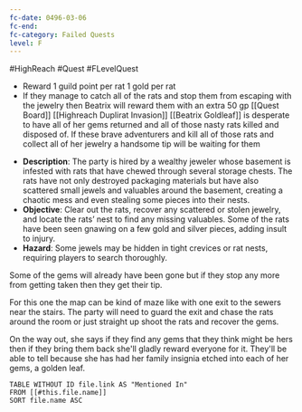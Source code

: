 ```yaml
---
fc-date: 0496-03-06
fc-end: 
fc-category: Failed Quests
level: F
---
```

#HighReach #Quest #FLevelQuest
* Reward 1 guild point per rat 1 gold per rat 
* If they manage to catch all of the rats and stop them from escaping with the jewelry then Beatrix will reward them with an extra 50 gp 
[[Quest Board]]
[[Highreach Duplirat Invasion]] 
[[Beatrix Goldleaf]] is desperate to have all of her gems returned and all of those nasty rats killed and disposed of. If these brave adventurers and kill all of those rats and collect all of her jewelry a handsome tip will be waiting for them

- **Description**: The party is hired by a wealthy jeweler whose basement is infested with rats that have chewed through several storage chests. The rats have not only destroyed packaging materials but have also scattered small jewels and valuables around the basement, creating a chaotic mess and even stealing some pieces into their nests.
- **Objective**: Clear out the rats, recover any scattered or stolen jewelry, and locate the rats’ nest to find any missing valuables. Some of the rats have been seen gnawing on a few gold and silver pieces, adding insult to injury.
- **Hazard**: Some jewels may be hidden in tight crevices or rat nests, requiring players to search thoroughly.

Some of the gems will already have been gone but if they stop any more from getting taken then they get their tip. 

For this one the map can be kind of maze like with one exit to the sewers near the stairs. The party will need to guard the exit and chase the rats around the room or just straight up shoot the rats and recover the gems. 

On the way out, she says if they find any gems that they think might be hers then if they bring them back she'll gladly reward everyone for it. They'll be able to tell because she has had her family insignia etched into each of her gems, a golden leaf. 

```dataview
TABLE WITHOUT ID file.link AS "Mentioned In"
FROM [[#this.file.name]]
SORT file.name ASC
```
